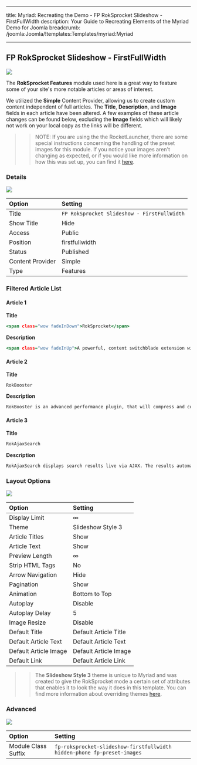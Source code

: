 
---
title: Myriad: Recreating the Demo - FP RokSprocket Slideshow - FirstFullWidth
description: Your Guide to Recreating Elements of the Myriad Demo for Joomla
breadcrumb: /joomla:Joomla/!templates:Templates/myriad:Myriad

---

FP RokSprocket Slideshow - FirstFullWidth
-----

![][demo]

The **RokSprocket Features** module used here is a great way to feature some of your site's more notable articles or areas of interest.

We utilized the **Simple** Content Provider, allowing us to create custom content independent of full articles. The **Title**, **Description**, and **Image** fields in each article have been altered. A few examples of these article changes can be found below, excluding the **Image** fields which will likely not work on your local copy as the links will be different.

>> NOTE: If you are using the the RocketLauncher, there are some special instructions concerning the handling of the preset images for this module. If you notice your images aren't changing as expected, or if you would like more information on how this was set up, you can find it [here](demo.md#roksprocket-and-rocketlauncher-settings).

### Details

![][demo2]

|      Option      |                   Setting                   |
| :--------------- | :------------------------------------------ |
| Title            | `FP RokSprocket Slideshow - FirstFullWidth` |
| Show Title       | Hide                                        |
| Access           | Public                                      |
| Position         | firstfullwidth                              |
| Status           | Published                                   |
| Content Provider | Simple                                      |
| Type             | Features                                    |

### Filtered Article List

#### Article 1

**Title**

~~~ .html
<span class="wow fadeInDown">RokSprocket</span>
~~~

**Description**

~~~ .html
<span class="wow fadeInUp">A powerful, content switchblade extension with multiple default layout modes and various theme variants, alongside its custom administrative interface. RokSprocket therefore, provides a quick and easy solution in delivering sophisticated content structures, with efficiency and style.</span>
~~~

#### Article 2

**Title**

~~~
RokBooster
~~~

**Description**

~~~ .html
RokBooster is an advanced performance plugin, that will compress and collate your CSS and JavaScript files; alongside data URL conversion for Fonts as well as inline or background images, which converts files to inline data; reducing HTTP calls data load size, increasing site speed.
~~~

#### Article 3

**Title**

~~~ .html
RokAjaxSearch
~~~

**Description**

~~~ .html
RokAjaxSearch displays search results live via AJAX. The results automatically appear as you type your search inquiry. The results dropdown includes multi-page navigation as well as extensive configuration options. RokAjaxSearch is shown on the demo's Blog page.
~~~

### Layout Options

![][demo3]

|         Option        |        Setting        |
| :-------------------- | :-------------------- |
| Display Limit         | ∞                     |
| Theme                 | Slideshow Style 3     |
| Article Titles        | Show                  |
| Article Text          | Show                  |
| Preview Length        | ∞                     |
| Strip HTML Tags       | No                    |
| Arrow Navigation      | Hide                  |
| Pagination            | Show                  |
| Animation             | Bottom to Top         |
| Autoplay              | Disable               |
| Autoplay Delay        | 5                     |
| Image Resize          | Disable               |
| Default Title         | Default Article Title |
| Default Article Text  | Default Article Text  |
| Default Article Image | Default Article Image |
| Default Link          | Default Article Link  |

>> The **Slideshow Style 3** theme is unique to Myriad and was created to give the RokSprocket mode a certain set of attributes that enables it to look the way it does in this template. You can find more information about overriding themes [here](../../extensions/roksprocket/layout_modes.md#custom-layout-theme-overrides).

### Advanced

![][demo4]

|        Option       |                                 Setting                                 |
| :------------------ | :---------------------------------------------------------------------- |
| Module Class Suffix | `fp-roksprocket-slideshow-firstfullwidth hidden-phone fp-preset-images` |

[demo]: assets/demo_3.jpeg
[demo2]: assets/demo_3a.jpeg
[demo3]: assets/demo_3b.jpeg
[demo4]: assets/demo_3c.jpeg
